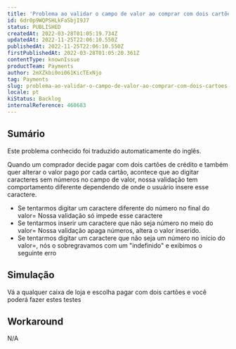 ```yaml
---
title: 'Problema ao validar o campo de valor ao comprar com dois cartões'
id: 6dr0p9WQPSHLkFaSbjI9J7
status: PUBLISHED
createdAt: 2022-03-28T01:05:19.734Z
updatedAt: 2022-11-25T22:06:10.550Z
publishedAt: 2022-11-25T22:06:10.550Z
firstPublishedAt: 2022-03-28T01:05:20.361Z
contentType: knownIssue
productTeam: Payments
author: 2mXZkbi0oi061KicTExNjo
tag: Payments
slug: problema-ao-validar-o-campo-de-valor-ao-comprar-com-dois-cartoes
locale: pt
kiStatus: Backlog
internalReference: 460683
---
```


## Sumário

<div class="alert alert-info">
  <p>Este problema conhecido foi traduzido automaticamente do inglês.</p>
</div>


Quando um comprador decide pagar com dois cartões de crédito e também quer alterar o valor pago por cada cartão, acontece que ao digitar caracteres sem números no campo de valor, nossa validação tem comportamento diferente dependendo de onde o usuário insere esse caractere.

- Se tentarmos digitar um caractere diferente do número no final do valor= Nossa validação só impede esse caractere
- Se tentarmos inserir um caractere que não seja número no meio do valor= Nossa validação apaga números, altera o valor inserido.
- Se tentarmos digitar um caractere que não seja um número no início do valor=, nós o sobregravamos com um "indefinido" e exibimos o seguinte erro



## Simulação


Vá a qualquer caixa de loja e escolha pagar com dois cartões e você poderá fazer estes testes



## Workaround


N/A

